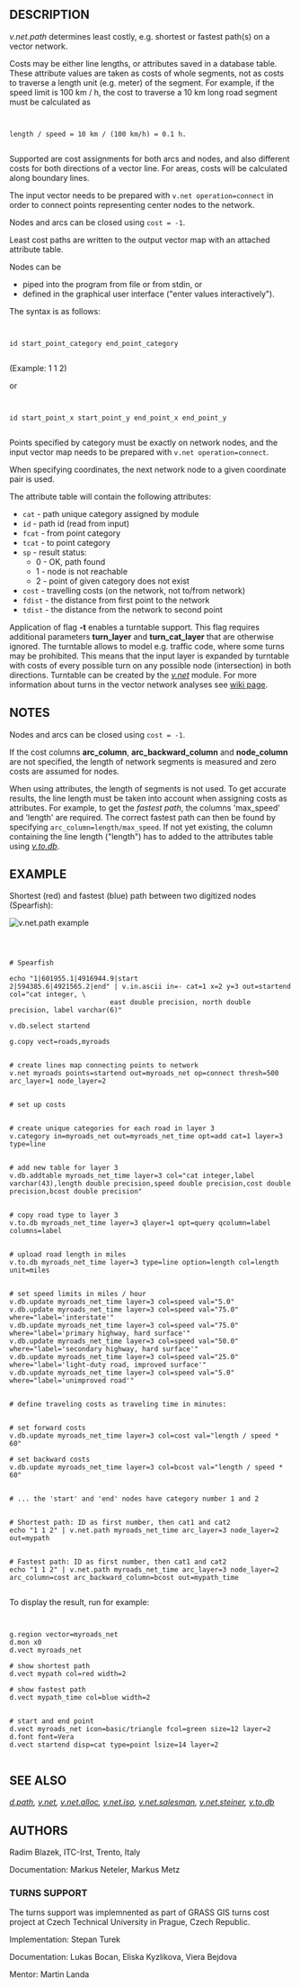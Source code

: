 
## DESCRIPTION

*v.net.path* determines least costly, e.g. shortest or fastest
path(s) on a vector network.

Costs may be either line lengths, or attributes saved in a database
table. These attribute values are taken as costs of whole segments, not
as costs to traverse a length unit (e.g. meter) of the segment.
For example, if the speed limit is 100 km / h, the cost to traverse a
10 km long road segment must be calculated as

```


length / speed = 10 km / (100 km/h) = 0.1 h.


```

Supported are cost assignments for both arcs and nodes,
and also different costs for both directions of a vector line.
For areas, costs will be calculated along boundary lines.

The input vector needs to be prepared with `v.net operation=connect`
in order to connect points representing center nodes to the network.

Nodes and arcs can be closed using `cost = -1`.

Least cost paths are written to the output vector map with an
attached attribute table.

Nodes can be

* piped into the program from file or from stdin, or
* defined in the graphical user interface ("enter values interactively").

The syntax is as follows:

```


id start_point_category end_point_category


```

(Example: 1 1 2)

or

```


id start_point_x start_point_y end_point_x end_point_y


```

Points specified by category must be exactly on network nodes, and the
input vector map needs to be prepared with `v.net operation=connect`.

When specifying coordinates, the next network node to a given coordinate
pair is used.

The attribute table will contain the following attributes:

* `cat` - path unique category assigned by module
* `id` - path id (read from input)
* `fcat` - from point category
* `tcat` - to point category
* `sp` - result status:
    * 0 - OK, path found
    * 1 - node is not reachable
    * 2 - point of given category does not exist
* `cost` - travelling costs (on the network, not to/from network)
* `fdist` - the distance from first point to the network
* `tdist` - the distance from the network to second point

Application of flag **-t** enables a turntable support.
This flag requires additional parameters **turn\_layer** and **turn\_cat\_layer**
that are otherwise ignored.
The turntable allows
to model e.g. traffic code, where some turns may be prohibited.
This means that the input layer is expanded by
turntable with costs of every possible turn on any possible node
(intersection) in both directions.
Turntable can be created by
the *[v.net](v.net.html)* module.
For more information about turns in the vector network analyses see
[wiki page](https://grasswiki.osgeo.org/wiki/Turns_in_the_vector_network_analysis).

## NOTES

Nodes and arcs can be closed using `cost = -1`.

If the cost columns **arc\_column**, **arc\_backward\_column** and **node\_column** are not
specified, the length of network segments is measured and
zero costs are assumed for nodes.

When using attributes, the length of segments is not used. To get
accurate results, the line length must be taken into account when
assigning costs as attributes. For example, to get the *fastest path*,
the columns 'max\_speed' and 'length' are required. The correct fastest
path can then be found by specifying `arc_column=length/max_speed`. If not yet
existing, the column containing the line length ("length") has to added to the
attributes table using *[v.to.db](v.to.db.html)*.

## EXAMPLE

Shortest (red) and fastest (blue) path between two digitized nodes (Spearfish):

![v.net.path example](vnetpath.png)

```



# Spearfish

echo "1|601955.1|4916944.9|start
2|594385.6|4921565.2|end" | v.in.ascii in=- cat=1 x=2 y=3 out=startend col="cat integer, \
                         east double precision, north double precision, label varchar(6)"

v.db.select startend

g.copy vect=roads,myroads


# create lines map connecting points to network
v.net myroads points=startend out=myroads_net op=connect thresh=500 arc_layer=1 node_layer=2


# set up costs


# create unique categories for each road in layer 3
v.category in=myroads_net out=myroads_net_time opt=add cat=1 layer=3 type=line


# add new table for layer 3
v.db.addtable myroads_net_time layer=3 col="cat integer,label varchar(43),length double precision,speed double precision,cost double precision,bcost double precision"


# copy road type to layer 3
v.to.db myroads_net_time layer=3 qlayer=1 opt=query qcolumn=label columns=label


# upload road length in miles
v.to.db myroads_net_time layer=3 type=line option=length col=length unit=miles


# set speed limits in miles / hour
v.db.update myroads_net_time layer=3 col=speed val="5.0"
v.db.update myroads_net_time layer=3 col=speed val="75.0" where="label='interstate'"
v.db.update myroads_net_time layer=3 col=speed val="75.0" where="label='primary highway, hard surface'"
v.db.update myroads_net_time layer=3 col=speed val="50.0" where="label='secondary highway, hard surface'"
v.db.update myroads_net_time layer=3 col=speed val="25.0" where="label='light-duty road, improved surface'"
v.db.update myroads_net_time layer=3 col=speed val="5.0" where="label='unimproved road'"


# define traveling costs as traveling time in minutes:


# set forward costs
v.db.update myroads_net_time layer=3 col=cost val="length / speed * 60"

# set backward costs
v.db.update myroads_net_time layer=3 col=bcost val="length / speed * 60"


# ... the 'start' and 'end' nodes have category number 1 and 2


# Shortest path: ID as first number, then cat1 and cat2
echo "1 1 2" | v.net.path myroads_net_time arc_layer=3 node_layer=2 out=mypath


# Fastest path: ID as first number, then cat1 and cat2
echo "1 1 2" | v.net.path myroads_net_time arc_layer=3 node_layer=2 arc_column=cost arc_backward_column=bcost out=mypath_time


```

To display the result, run for example:

```


g.region vector=myroads_net
d.mon x0
d.vect myroads_net

# show shortest path
d.vect mypath col=red width=2

# show fastest path
d.vect mypath_time col=blue width=2


# start and end point
d.vect myroads_net icon=basic/triangle fcol=green size=12 layer=2
d.font font=Vera
d.vect startend disp=cat type=point lsize=14 layer=2


```

## SEE ALSO

*[d.path](d.path.html),
[v.net](v.net.html),
[v.net.alloc](v.net.alloc.html),
[v.net.iso](v.net.iso.html),
[v.net.salesman](v.net.salesman.html),
[v.net.steiner](v.net.steiner.html),
[v.to.db](v.to.db.html)*

## AUTHORS

Radim Blazek, ITC-Irst, Trento, Italy

Documentation: Markus Neteler, Markus Metz

### TURNS SUPPORT

The turns support was implemnented as part of GRASS GIS turns cost project at Czech Technical University in Prague, Czech Republic.

Implementation: Stepan Turek

Documentation: Lukas Bocan, Eliska Kyzlikova, Viera Bejdova

Mentor: Martin Landa
